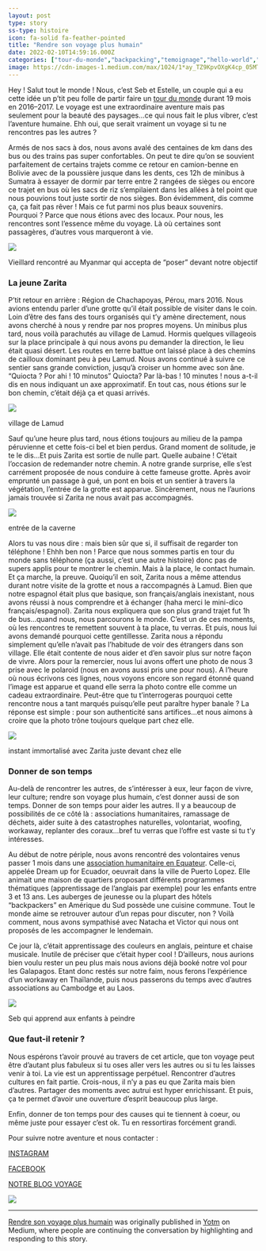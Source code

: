 ```yaml
---
layout: post
type: story
ss-type: histoire
icon: fa-solid fa-feather-pointed
title: "Rendre son voyage plus humain"
date: 2022-02-10T14:59:16.000Z
categories: ["tour-du-monde","backpacking","temoignage","hello-world","yotm"]
image: https://cdn-images-1.medium.com/max/1024/1*ay_TZ9KpvOXgK4cp_05MTg.jpeg
---
```


Hey ! Salut tout le monde ! Nous, c’est Seb et Estelle, un couple qui a eu cette idée un p’tit peu folle de partir faire un [tour du monde](https://tourdumondedesloulous.com/category/preparer-un-tour-du-monde/) durant 19 mois en 2016–2017. Le voyage est une extraordinaire aventure mais pas seulement pour la beauté des paysages…ce qui nous fait le plus vibrer, c’est l’aventure humaine. Ehh oui, que serait vraiment un voyage si tu ne rencontres pas les autres ?

Armés de nos sacs à dos, nous avons avalé des centaines de km dans des bus ou des trains pas super confortables. On peut te dire qu’on se souvient parfaitement de certains trajets comme ce retour en camion-benne en Bolivie avec de la poussière jusque dans les dents, ces 12h de minibus à Sumatra à essayer de dormir par terre entre 2 rangées de sièges ou encore ce trajet en bus où les sacs de riz s’empilaient dans les allées à tel point que nous pouvions tout juste sortir de nos sièges. Bon évidemment, dis comme ça, ça fait pas rêver ! Mais ce fut parmi nos plus beaux souvenirs. Pourquoi ? Parce que nous étions avec des locaux. Pour nous, les rencontres sont l’essence même du voyage. Là où certaines sont passagères, d’autres vous marqueront à vie.

![](https://cdn-images-1.medium.com/max/1024/1*ay_TZ9KpvOXgK4cp_05MTg.jpeg)

Vieillard rencontré au Myanmar qui accepta de “poser” devant notre objectif

### La jeune Zarita

P’tit retour en arrière : Région de Chachapoyas, Pérou, mars 2016. Nous avions entendu parler d’une grotte qu’il était possible de visiter dans le coin. Loin d’être des fans des tours organisés qui t’y amène directement, nous avons cherché à nous y rendre par nos propres moyens. Un minibus plus tard, nous voilà parachutés au village de Lamud. Hormis quelques villageois sur la place principale à qui nous avons pu demander la direction, le lieu était quasi désert. Les routes en terre battue ont laissé place à des chemins de cailloux dominant peu à peu Lamud. Nous avons continué à suivre ce sentier sans grande conviction, jusqu’à croiser un homme avec son âne. “Quiocta ? Por ahi ! 10 minutos” Quiocta? Par là-bas ! 10 minutes ! nous a-t-il dis en nous indiquant un axe approximatif. En tout cas, nous étions sur le bon chemin, c’était déjà ça et quasi arrivés.

![](https://cdn-images-1.medium.com/max/1024/1*7i4mUNZ_KGcDMUhoZjbmJQ.jpeg)

village de Lamud

Sauf qu’une heure plus tard, nous étions toujours au milieu de la pampa péruvienne et cette fois-ci bel et bien perdus. Grand moment de solitude, je te le dis…Et puis Zarita est sortie de nulle part. Quelle aubaine ! C’était l’occasion de redemander notre chemin. A notre grande surprise, elle s’est carrément proposée de nous conduire à cette fameuse grotte. Après avoir emprunté un passage à gué, un pont en bois et un sentier à travers la végétation, l’entrée de la grotte est apparue. Sincèrement, nous ne l’aurions jamais trouvée si Zarita ne nous avait pas accompagnés.

![](https://cdn-images-1.medium.com/max/1024/1*k3hwv7jW7NZKXRZJWHsoUQ.jpeg)

entrée de la caverne

Alors tu vas nous dire : mais bien sûr que si, il suffisait de regarder ton téléphone ! Ehhh ben non ! Parce que nous sommes partis en tour du monde sans téléphone (ça aussi, c’est une autre histoire) donc pas de supers applis pour te montrer le chemin. Mais à la place, le contact humain. Et ça marche, la preuve. Quoiqu’il en soit, Zarita nous a même attendus durant notre visite de la grotte et nous a raccompagnés à Lamud. Bien que notre espagnol était plus que basique, son français/anglais inexistant, nous avons réussi à nous comprendre et à échanger (haha merci le mini-dico français/espagnol). Zarita nous expliquera que son plus grand trajet fut 1h de bus…quand nous, nous parcourons le monde. C’est un de ces moments, où les rencontres te remettent souvent à ta place, tu verras. Et puis, nous lui avons demandé pourquoi cette gentillesse. Zarita nous a répondu simplement qu’elle n’avait pas l’habitude de voir des étrangers dans son village. Elle était contente de nous aider et d’en savoir plus sur notre façon de vivre. Alors pour la remercier, nous lui avons offert une photo de nous 3 prise avec le polaroid (nous en avons aussi pris une pour nous). A l’heure où nous écrivons ces lignes, nous voyons encore son regard étonné quand l’image est apparue et quand elle serra la photo contre elle comme un cadeau extraordinaire. Peut-être que tu t’interrogeras pourquoi cette rencontre nous a tant marqués puisqu’elle peut paraître hyper banale ? La réponse est simple : pour son authenticité sans artifices…et nous aimons à croire que la photo trône toujours quelque part chez elle.

![](https://cdn-images-1.medium.com/max/1024/1*LgJEwU4cdMffq6vQTHoupA.jpeg)

instant immortalisé avec Zarita juste devant chez elle

### Donner de son temps

Au-delà de rencontrer les autres, de s’intéresser à eux, leur façon de vivre, leur culture; rendre son voyage plus humain, c’est donner aussi de son temps. Donner de son temps pour aider les autres. Il y a beaucoup de possibilités de ce côté là : associations humanitaires, ramassage de déchets, aider suite à des catastrophes naturelles, volontariat, woofing, workaway, replanter des coraux…bref tu verras que l’offre est vaste si tu t’y intéresses.

Au début de notre périple, nous avons rencontré des volontaires venus passer 1 mois dans une [association humanitaire en Equateur](https://tourdumondedesloulous.com/rencontre-avec-une-association-humanitaire-dream-up-for-ecuador/). Celle-ci, appelée Dream up for Ecuador, oeuvrait dans la ville de Puerto Lopez. Elle animait une maison de quartiers proposant différents programmes thématiques (apprentissage de l’anglais par exemple) pour les enfants entre 3 et 13 ans. Les auberges de jeunesse ou la plupart des hôtels “backpackers” en Amérique du Sud possède une cuisine commune. Tout le monde aime se retrouver autour d’un repas pour discuter, non ? Voilà comment, nous avons sympathisé avec Natacha et Victor qui nous ont proposés de les accompagner le lendemain.

Ce jour là, c’était apprentissage des couleurs en anglais, peinture et chaise musicale. Inutile de préciser que c’était hyper cool ! D’ailleurs, nous aurions bien voulu rester un peu plus mais nous avions déjà booké notre vol pour les Galapagos. Etant donc restés sur notre faim, nous ferons l’expérience d’un workaway en Thaïlande, puis nous passerons du temps avec d’autres associations au Cambodge et au Laos.

![](https://cdn-images-1.medium.com/max/1024/1*l_A7Tc0vWxzYROwdJbFyMg.jpeg)

Seb qui apprend aux enfants à peindre

### Que faut-il retenir ?

Nous espérons t’avoir prouvé au travers de cet article, que ton voyage peut être d’autant plus fabuleux si tu oses aller vers les autres ou si tu les laisses venir à toi. La vie est un apprentissage perpétuel. Rencontrer d’autres cultures en fait partie. Crois-nous, il n’y a pas eu que Zarita mais bien d’autres. Partager des moments avec autrui est hyper enrichissant. Et puis, ça te permet d’avoir une ouverture d’esprit beaucoup plus large.

Enfin, donner de ton temps pour des causes qui te tiennent à coeur, ou même juste pour essayer c’est ok. Tu en ressortiras forcément grandi.

Pour suivre notre aventure et nous contacter :

[INSTAGRAM](https://www.instagram.com/tourdumondedesloulous/)

[FACEBOOK](https://www.facebook.com/tourdumondedesloulous)

[NOTRE BLOG VOYAGE](https://tourdumondedesloulous.com)

![](https://medium.com/_/stat?event=post.clientViewed&referrerSource=full_rss&postId=5d75bcf3542f)

* * *

[Rendre son voyage plus humain](https://medium.com/yotm/rendre-son-voyage-plus-humain-5d75bcf3542f) was originally published in [Yotm](https://medium.com/yotm) on Medium, where people are continuing the conversation by highlighting and responding to this story.